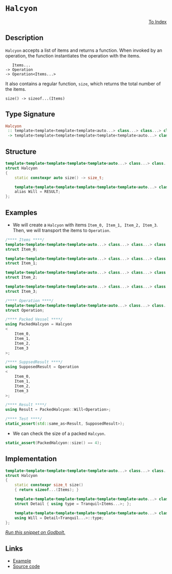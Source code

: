 <!-- Copyright 2024 Feng Mofan
SPDX-License-Identifier: Apache-2.0 -->

# `Halcyon`

<p style='text-align: right;'><a href="../utilities.md#halcyon">To Index</a></p>

## Description

`Halcyon` accepts a list of items and returns a function.
When invoked by an operation, the function instantiates the operation with the items.

<pre><code>   Items...
-> Operation
-> Operation&lt;Items...&gt;</code></pre>

It also contains a regular function, `size`, which returns the total number of the items.

<pre><code>size() -> sizeof...(Items)</code></pre>

## Type Signature

```Haskell
Halcyon
 :: template<template<template<template<auto...> class...> class...> class...> class...
 -> template<template<template<template<template<template<auto...> class...> class...> class...> class...> class...>
```

## Structure

```C++
template<template<template<template<template<auto...> class...> class...> class...> class...>
struct Halcyon
{
    static constexpr auto size() -> size_t;

    template<template<template<template<template<template<auto...> class...> class...> class...> class...> class>
    alias Will = RESULT;
};
```

## Examples

- We will create a `Halcyon` with items `Item_0, Item_1, Item_2, Item_3`.
Then, we will transport the items to `Operation`.

```C++
/**** Items ****/
template<template<template<template<auto...> class...> class...> class...>
struct Item_0;

template<template<template<template<auto...> class...> class...> class...>
struct Item_1;

template<template<template<template<auto...> class...> class...> class...>
struct Item_2;

template<template<template<template<auto...> class...> class...> class...>
struct Item_3;

/**** Operation ****/
template<template<template<template<template<auto...> class...> class...> class...> class...>
struct Operation;

/**** Packed Vessel ****/
using PackedHalcyon = Halcyon
<
    Item_0, 
    Item_1, 
    Item_2, 
    Item_3
>;

/**** SuppsedResult ****/
using SupposedResult = Operation
<
    Item_0, 
    Item_1, 
    Item_2, 
    Item_3
>;

/**** Result ****/
using Result = PackedHalcyon::Will<Operation>;

/**** Test ****/
static_assert(std::same_as<Result, SupposedResult>);
```

- We can check the size of a packed `Halcyon`.

```C++
static_assert(PackedHalcyon::size() == 4);
```

## Implementation

```C++
template<template<template<template<template<auto...> class...> class...> class...> class...Items>
struct Halcyon
{
    static constexpr size_t size()
    { return sizeof...(Items); }

    template<template<template<template<template<template<auto...> class...> class...> class...> class...> class Tranquil>
    struct Detail { using type = Tranquil<Items...>; };

    template<template<template<template<template<template<auto...> class...> class...> class...> class...> class...Tranquil>
    using Will = Detail<Tranquil...>::type;
};
```

[*Run this snippet on Godbolt.*](https://godbolt.org/#z:OYLghAFBqd5QCxAYwPYBMCmBRdBLAF1QCcAaPECAMzwBtMA7AQwFtMQByARg9KtQYEAysib0QXACx8BBAKoBnTAAUAHpwAMvAFYTStJg1DIApACYAQuYukl9ZATwDKjdAGFUtAK4sGISQDMpK4AMngMmAByPgBGmMQgAOwArKQADqgKhE4MHt6%2B/kEZWY4CYRHRLHEJKbaY9qUMQgRMxAR5Pn6BdQ05za0E5VGx8UmpCi1tHQXdEwNDldVjAJS2qF7EyOwcAPQAVAeHR8cnezsmGgCC%2B4cA1AAimGmujMh4mAq3R%2BdXN6f/xx%2BlwuwLMAXCyG8WFuJgCbmQE3QWCosOwIJBfwBWIOQMxtwAkiw0vQ2IImI0vodcdiaWd0VcCJgiQZGbC3IzmeTMGyOcSuTymXzWXDeSzuXCmF4iAA6WWo26QpgKBSy6XyxXK1XqgyauUBbAKnUq2X4jkKVEgibELwOW4ACTEyAAngJ0YkrFdbl7bnNHMgFQIJphVGliD68AAvTAAfQI4ajEGWIO9MPdt2ImAIGwY8cwqCoqogpqZCiTAQsqfu9MuKdF/JFgrFAs5wvZjfrbZb4s7Qu7kpleoNGuNav1hqVI%2B1E61Y%2BHM6HRtuABViIYAI5eOgWz3eq02uOPFp0VMVrxZIy3AhO54wgL3Zerhgbrdw4ssSf62EVkyJKvl6u1u2rZ1sBQHdiB4Fgc2vZsv2qDzuOuqjgu06DohH4oUhU5ISu66brQ241t6Z7hMAtwAOp0LQt73oeTAvm4uFPvh84gCAV7PF%2Bbp/h6wK/LSWLUncABieDEBMtzYKorDEpglI4hiAkAkC6JghCUJyWyaAMFsaQEOan5XIpdxvp83wghB0FNg2XZWR2cEIXOaFOch6HzpaBDWrab7RhoXFGQyUE2TBwXWT2YUOc5RqOdFUWochHleXGPlcP5fGXJZoUdpl4X2VK8FxVhs6xa5LmEXu3kctGZhpRZQW5aBtlZa2kWlSV2EYW5g6JfuBJVQEtX8XcADyzyrhS5mBU1DWQdNOU5a1HUxfFS2FRhPW2qN8Tkjkg3XEctzKEwyAANaYOgtwAGofHY8l0lcJEXkdp3nQ6tDOgINH2o6LoMOicLJt6PkaKQMI7l6KWg4DENVWYUPg31TLRgNRmfv%2BAX7XcQheGkaRKOgABKHxeLQcaTZcj1kdjuOZOdRMKCTcawveW3jbtqNuNDiMsL58NETDSNcHzKY%2BXDYP89zyP/Wi6PpXi9OM3dQKU7cCuk19z1negb0fX4ICUbQBFwqzO2umjvHGQcy4fGTVIeTtyDRhO8QEBAiJsQorAxkqbJqwQoPU8UdPE6TqJlhbQ1KacQlW0ImDaRdUkyfQSuW1HgLVr6eCO87bQQJrr0/c4IBZAmyw0cztySOHHCrLQnDJLwfgcFopCoJwnOWNYPrrJsmlgjwpAEJoterCdIDJJI0oaAAHGYZgAJwL1wySzzPXCJIk0j1xwki8CwEgaCDzet%2B3HC8AoIAg8PLe16QcCwDAiAgOsBBpFK5CUGgRJ0PEkRe5wVQM8ABsABaYBkhbjAGQP6KQ0ozC8HOoQEgeB0B6H4IIEQYh2BSBkIIRQKh1C31ILoIWAB3VcaROA8Drg3JuI826cGGlKd%2BcZ8y3CAWAiBUCYG3DgWYW4EAPA/3oGGcwAQuDLF4DfLQqwIBIG/mkX%2BZAKAQEUcokAwApBwxoKTeIl8IAxAYTEcIrQnTUN4CY5gxAnTDRiNoeON9B7f1JAQYaDBaDmOIVgGIXhgBuDELQS%2B3BeBYBYIYYA4hvFiUcXgAAbh8BhwZ45Sm2IPcIjId6t1oHgGIq4bEeCwAwzyeAD4hNIAk4gMRaaPHCUYHJRgR6rCoAYYAChLrvDIVtZug8MHCFEOIXBfSCFqAYaQ/QESUDWGsPoXJl9ICrFQHpHIwTQGImZqYLulgzCn0qcQVBiSFk9Fic4CArhph%2BCFqEcIwwqijCFsUbIAgLl6EeY0BYIwEhCzsCcpokx2ieE6HoH5Dg%2Bj/I%2BXcr5th/kvO%2BeCm5ix7mrAUL3LYEhaEcEbqQE%2BvAz4cJAeAyB0DYFTwERAXAyCxEDykUPJpqwECYCYFgBIiZSDj0CNKBeAQt4aEkGYSQwCj7JGAQvfQnA96kAPhI6UwCuDAJngvdewDJ4ry5cA7FDCz4XyvrS2%2Bcin7yJfiwj%2Bqj1GiP/mwTgrQWBxMSKApg44LxcAXtKLg09EH4CIPstBQs%2BlYMGdIYZShRnEN0HDChTAqEhIxVinFjCODMLflKW47DOGEsdWRZ1rrp6COEUo0RMIwRmBpTIu%2BhqzXxE/mo1AIjRiKiMM6rgINdGMnEpQIxxCrFmIsaQLtNi7EOIcD2lxjA3EeK8a3HxfiAmG2CYPMJESomTpiaChJwTW7JOQKkntGT6gMJyXksxhTtitxKWUwelTqlKFqYu0iTS%2BCtPaZ07pPa/UDJwYG2QIyiGtzDRMxpmyrCWFmTEeZrKlmNFWesu8gHrA7NxXsg5YHkX1F%2BS4Bg7hAUFCuRhiFSwHmZCebkLDlz0iEfeQiz5wLUOgoEP0KYJHqO9Do/CioVG4UDFhdC%2BYlHIXorWBsNFkixWYvocQvFabuH1szS6t1GhBEUq9YWiRJa6WkAZUy0YrKd4SqlS63lKQF6bwCHygVkghZxq1bYHVpb9XwENa/VhVaK3EAtdsa13D3xxP9HErNYoJgespag9Bsh/UfrwfIYNP6dAgCCBGqNNCROxs1Uw41bCqAcM8wobztxfMuv83GIRNb83xGUwEVTer74KOK8o5zNXREgG87jaMeXowFejKoCBfA6CtoMR21ufavGD0GwOxxw6a2uPcZ4hhU7/GBLnaEpki6T2hJXY4NdSTVApMZDuwQe7iEHvyU6Y9xT9nnt4JempS36l3sqy0pgbSOmYC6c8HpvA33YIkJ%2B/BUWxmxf/cYaZwGD3IbbsswMnAdju1g9s3Z8RvWHNZSCxo6HMP5FI9ctjfGCMlByFxt5OQ8P3OObRv5nHGPfJo40ejgxeP4e4wx9HwLWO3Pw8i1FOCY1idPpwTLkCvM%2Bb81yCS5LPUkGU5I6RamNPMsoBi3TIBF7SgCAEZIq9zNHxV4keVGrxOcG1dfNT7Lkico3okI%2BM9JDLy4HPMw6qd4BG57i/XurZEYoQbrnn59XejwqfonI/ggA%3D%3D%3D)

## Links

- [Example](../../code/facilities/utilities/halcyon/implementation.hpp)
- [Source code](../../../conceptrodon/halcyon.hpp)
